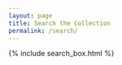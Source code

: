 ```yaml
---
layout: page
title: Search the Collection
permalink: /search/
---
```


{% include search_box.html %}
